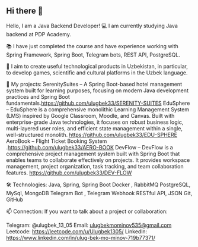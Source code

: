 ## Hi there 👋
Hello, I am a Java Backend Developer!
💻 I am currently studying Java backend at PDP Academy.

📚 I have just completed the course and have experience working with Spring Framework, Spring Boot, Telegram bots, REST API, PostgreSQL.

🚀 I aim to create useful technological products in Uzbekistan, in particular, to develop games, scientific and cultural platforms in the Uzbek language.

💼 My projects:
SerenitySuites – A Spring Boot-based hotel management system built for learning purposes, focusing on modern Java development practices and Spring Boot fundamentals.https://github.com/ulugbek33/SERENITY-SUITES
EduSphere – EduSphere is a comprehensive monolithic Learning Management System (LMS) inspired by Google Classroom, Moodle, and Canvas. Built with enterprise-grade Java technologies, it focuses on robust business logic, multi-layered user roles, and efficient state management within a single, well-structured monolith. https://github.com/ulugbek33/EDU-SPHERE
AeroBook – Flight Ticket Booking System .https://github.com/ulugbek33/AERO-BOOK
DevFlow – DevFlow is a comprehensive project management system built with Spring Boot that enables teams to collaborate effectively on projects. It provides workspace management, project organization, task tracking, and team collaboration features. https://github.com/ulugbek33/DEV-FLOW

🛠 Technologies:
Java, Spring, Spring Boot
Docker , RabbitMQ
PostgreSQL, MySql, MongoDB
Telegram Bot , Telegram Webhook
RESTful API, JSON
Git, GitHub

📫 Connection:
If you want to talk about a project or collaboration:

Telegram: @ulugbek_13_05
Email: ulugbekmominov535@gmail.com
Leetcode: https://leetcode.com/u/Ulugbek1305/
Linkedln: https://www.linkedin.com/in/ulug-bek-mo-minov-719b77371/

<!--
**ulugbek33/ulugbek33** is a ✨ _special_ ✨ repository because its `README.md` (this file) appears on your GitHub profile.

Here are some ideas to get you started:

- 🔭 I’m currently working on ...
- 🌱 I’m currently learning ...
- 👯 I’m looking to collaborate on ...
- 🤔 I’m looking for help with ...
- 💬 Ask me about ...
- 📫 How to reach me: ...
- 😄 Pronouns: ...
- ⚡ Fun fact: ...
-->
